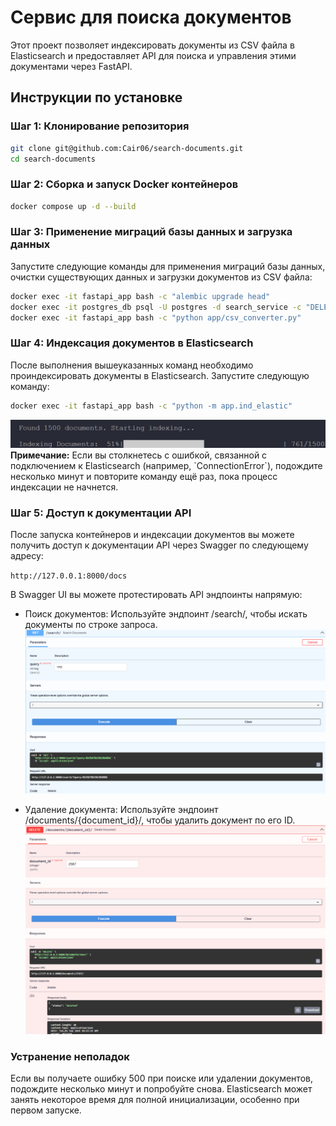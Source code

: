 # Сервис для поиска документов

Этот проект позволяет индексировать документы из CSV файла в Elasticsearch и предоставляет API для поиска и управления этими документами через FastAPI.

## Инструкции по установке

### Шаг 1: Клонирование репозитория

```bash
git clone git@github.com:Cair06/search-documents.git
cd search-documents
```

### Шаг 2: Сборка и запуск Docker контейнеров

```bash
docker compose up -d --build
```

### Шаг 3: Применение миграций базы данных и загрузка данных

Запустите следующие команды для применения миграций базы данных, очистки существующих данных и загрузки документов из CSV файла:

```bash
docker exec -it fastapi_app bash -c "alembic upgrade head"
docker exec -it postgres_db psql -U postgres -d search_service -c "DELETE FROM documents;"
docker exec -it fastapi_app bash -c "python app/csv_converter.py"
```

### Шаг 4: Индексация документов в Elasticsearch

После выполнения вышеуказанных команд необходимо проиндексировать документы в Elasticsearch. Запустите следующую команду:

```bash
docker exec -it fastapi_app bash -c "python -m app.ind_elastic"
```

![Загрузка документов](imgs/downloading.jpg)
**Примечание:** Если вы столкнетесь с ошибкой, связанной с подключением к Elasticsearch (например, \`ConnectionError\`), подождите несколько минут и повторите команду ещё раз, пока процесс индексации не начнется.

### Шаг 5: Доступ к документации API

После запуска контейнеров и индексации документов вы можете получить доступ к документации API через Swagger по следующему адресу:

`http://127.0.0.1:8000/docs`

В Swagger UI вы можете протестировать API эндпоинты напрямую:

-   Поиск документов: Используйте эндпоинт /search/, чтобы искать документы по строке запроса.
    ![Поиск документов](imgs/search.jpg)

-   Удаление документа: Используйте эндпоинт /documents/{document_id}/, чтобы удалить документ по его ID.
    ![Удаление документов](imgs/delete.jpg)

### Устранение неполадок

Если вы получаете ошибку 500 при поиске или удалении документов, подождите несколько минут и попробуйте снова.
Elasticsearch может занять некоторое время для полной инициализации, особенно при первом запуске.
